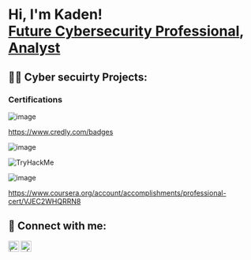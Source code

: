 <h1>Hi, I'm Kaden!   <br/><a href="https://github.com/Kad3n13"></a> <a href="https://https://www.linkedin.com/in/kaden-oberfeld/">Future Cybersecurity Professional</a>, <a href="https://https://www.youtube.com/@kad3n470">Analyst</a></h1>

<h2>👨‍💻 Cyber secuirty Projects:</h2>

<h3> Certifications </h3>  


![image](https://github.com/Kad3n13/Kad3n13/assets/159424810/c77af9d9-e745-4e9a-990f-3c597547ff48)


https://www.credly.com/badges


![image](https://github.com/Kad3n13/Kad3n13/assets/159424810/07074a8e-e0c9-445c-be0a-da4910f45da8)

<img src="https://tryhackme-badges.s3.amazonaws.com/kadencsgo.png" alt="TryHackMe">

![image](https://github.com/Kad3n13/Kad3n13/assets/159424810/aecbcfc1-e65d-48c3-bd29-5709f7b1f8d6)






https://www.coursera.org/account/accomplishments/professional-cert/VJEC2WHQRRN8



<h2> 🤳 Connect with me:</h2>

[<img align="left" alt=" | YouTube" width="22px" src="https://cdn.jsdelivr.net/npm/simple-icons@v3/icons/youtube.svg" />][youtube]



[<img align="left" alt="r | LinkedIn" width="22px" src="https://cdn.jsdelivr.net/npm/simple-icons@v3/icons/linkedin.svg" />][linkedin]


[youtube]: https://www.youtube.com/@kad3n470


[linkedin]: www.linkedin.com/in/kaden-oberfeld

<!--


Here are some ideas to get you started:

- 🔭 I’m currently working on ...
- 🌱 I’m currently learning ...
- 👯 I’m looking to collaborate on ...
- 🤔 I’m looking for help with ...
- 💬 Ask me about ...
- 📫 How to reach me: ...
- 😄 Pronouns: ...
- ⚡ Fun fact: ...
-->
